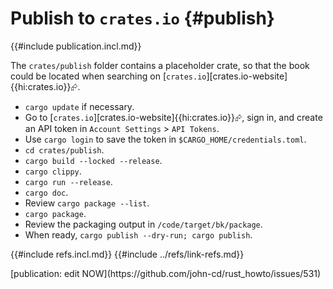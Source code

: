 # Publish to `crates.io` {#publish}

{{#include publication.incl.md}}

The `crates/publish` folder contains a placeholder crate, so that the book could be located when searching on [`crates.io`][crates.io-website]{{hi:crates.io}}⮳.

- `cargo update` if necessary.
- Go to [`crates.io`][crates.io-website]{{hi:crates.io}}⮳, sign in, and create an API token in `Account Settings` > `API Tokens`.
- Use `cargo login` to save the token in `$CARGO_HOME/credentials.toml`.
- `cd crates/publish`.
- `cargo build --locked --release`.
- `cargo clippy`.
- `cargo run --release`.
- `cargo doc`.
- Review `cargo package --list`.
- `cargo package`.
- Review the packaging output in `/code/target/bk/package`.
- When ready, `cargo publish --dry-run; cargo publish`.

{{#include refs.incl.md}}
{{#include ../refs/link-refs.md}}

<div class="hidden">
[publication: edit NOW](https://github.com/john-cd/rust_howto/issues/531)
</div>
